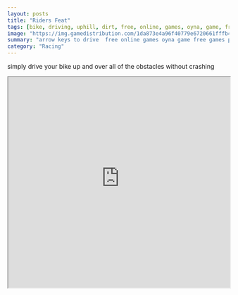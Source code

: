 ```yaml
---
layout: posts
title: "Riders Feat"
tags: [bike, driving, uphill, dirt, free, online, games, oyna, game, free, games, play, play, games]
image: "https://img.gamedistribution.com/1da873e4a96f40779e6720661fffb41c.jpg"
summary: "arrow keys to drive  free online games oyna game free games play play games"
category: "Racing"
---
```


simply drive your bike up and over all of the obstacles without crashing

<iframe width="100%" height="480px;" src="https://html5.gamedistribution.com/1da873e4a96f40779e6720661fffb41c/"></iframe>
